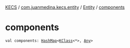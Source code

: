 [KECS](../../index.md) / [com.juanmedina.kecs.entity](../index.md) / [Entity](index.md) / [components](./components.md)

# components

`val components: `[`HashMap`](https://kotlinlang.org/api/latest/jvm/stdlib/kotlin.collections/-hash-map/index.html)`<`[`KClass`](https://kotlinlang.org/api/latest/jvm/stdlib/kotlin.reflect/-k-class/index.html)`<*>, `[`Any`](https://kotlinlang.org/api/latest/jvm/stdlib/kotlin/-any/index.html)`>`